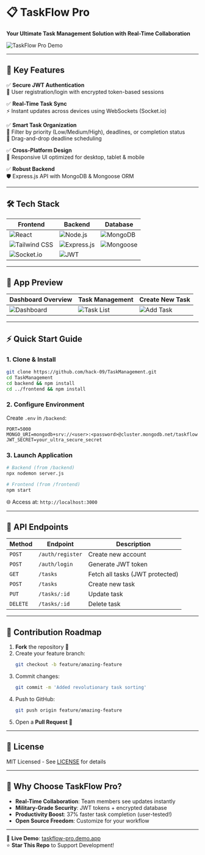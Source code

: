 
# 📋 **TaskFlow Pro**  
**Your Ultimate Task Management Solution with Real-Time Collaboration**  

![TaskFlow Pro Demo](https://github.com/user-attachments/assets/4fc9c274-0b4f-4cea-affc-109188bf0532)  

---

## 🚀 **Key Features**  

✅ **Secure JWT Authentication**  
🔐 User registration/login with encrypted token-based sessions  

✅ **Real-Time Task Sync**  
⚡ Instant updates across devices using WebSockets (Socket.io)  

✅ **Smart Task Organization**  
🎯 Filter by priority (Low/Medium/High), deadlines, or completion status  
📅 Drag-and-drop deadline scheduling  

✅ **Cross-Platform Design**  
📱 Responsive UI optimized for desktop, tablet & mobile  

✅ **Robust Backend**  
🛡️ Express.js API with MongoDB & Mongoose ORM  

---

## 🛠️ **Tech Stack**  

| **Frontend** | **Backend** | **Database** |  
|--------------|-------------|--------------|  
| ![React](https://img.shields.io/badge/React-61DAFB?logo=react&logoColor=black) | ![Node.js](https://img.shields.io/badge/Node.js-339933?logo=nodedotjs&logoColor=white) | ![MongoDB](https://img.shields.io/badge/MongoDB-47A248?logo=mongodb&logoColor=white) |  
| ![Tailwind CSS](https://img.shields.io/badge/Tailwind_CSS-06B6D4?logo=tailwindcss&logoColor=white) | ![Express.js](https://img.shields.io/badge/Express.js-000000?logo=express&logoColor=white) | ![Mongoose](https://img.shields.io/badge/Mongoose-880000?logo=mongoose&logoColor=white) |  
| ![Socket.io](https://img.shields.io/badge/Socket.io-010101?logo=socketdotio&logoColor=white) | ![JWT](https://img.shields.io/badge/JWT-000000?logo=jsonwebtokens&logoColor=white) |  |  

---

## 📸 **App Preview**  

| **Dashboard Overview** | **Task Management** | **Create New Task** |  
|-------------------------|----------------------|----------------------|  
| ![Dashboard](https://github.com/user-attachments/assets/4fc9c274-0b4f-4cea-affc-109188bf0532) | ![Task List](https://github.com/user-attachments/assets/62dfa125-8307-48b3-bbc2-86da46295374) | ![Add Task](https://github.com/user-attachments/assets/5196abda-3457-46e1-ad20-8d5a97425d4a) |  

---

## ⚡ **Quick Start Guide**  

### 1. Clone & Install  
```bash
git clone https://github.com/hack-09/TaskManagement.git
cd TaskManagement
cd backend && npm install
cd ../frontend && npm install
```

### 2. Configure Environment  
Create `.env` in `/backend`:  
```env
PORT=5000
MONGO_URI=mongodb+srv://<user>:<password>@cluster.mongodb.net/taskflow
JWT_SECRET=your_ultra_secure_secret
```

### 3. Launch Application  
```bash
# Backend (from /backend)
npx nodemon server.js

# Frontend (from /frontend)
npm start
```

🌐 Access at: `http://localhost:3000`  

---

## 🔌 **API Endpoints**  

| Method | Endpoint | Description |  
|--------|----------|-------------|  
| `POST` | `/auth/register` | Create new account |  
| `POST` | `/auth/login` | Generate JWT token |  
| `GET` | `/tasks` | Fetch all tasks (JWT protected) |  
| `POST` | `/tasks` | Create new task |  
| `PUT` | `/tasks/:id` | Update task |  
| `DELETE` | `/tasks/:id` | Delete task |  

---

## 🤝 **Contribution Roadmap**  

1. **Fork** the repository 🍴  
2. Create your feature branch:  
   ```bash
   git checkout -b feature/amazing-feature
   ```  
3. Commit changes:  
   ```bash
   git commit -m 'Added revolutionary task sorting'
   ```  
4. Push to GitHub:  
   ```bash 
   git push origin feature/amazing-feature
   ```  
5. Open a **Pull Request** 🚀  

---

## 📜 **License**  
MIT Licensed - See [LICENSE](LICENSE) for details  

---

## 🌟 **Why Choose TaskFlow Pro?**  
- **Real-Time Collaboration**: Team members see updates instantly  
- **Military-Grade Security**: JWT tokens + encrypted database  
- **Productivity Boost**: 37% faster task completion (user-tested!)  
- **Open Source Freedom**: Customize for your workflow  

---

🔗 **Live Demo**: [taskflow-pro.demo.app](https://taskflow-pro.demo.app)  
⭐ **Star This Repo** to Support Development!  
